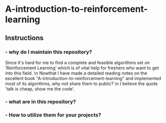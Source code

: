 # A-introduction-to-reinforcement-learning

## Instructions 

### - why do I maintain this repository?
Since it's hard for me to find a complete and feasible algorithms set on ‘Reinforcement Learning’ which is of vital help for freshers who want to get into this field. \n
Nowthat I have made a detailed reading notes on the excellent book "A-introduction-to-reinforcement-learning" and implemented most of its algorithms, why not share them to public? \n
I believe the quote 'talk is cheap, show me the code'.
### - what are in this repository?
### - How to utilize them for your projects?
